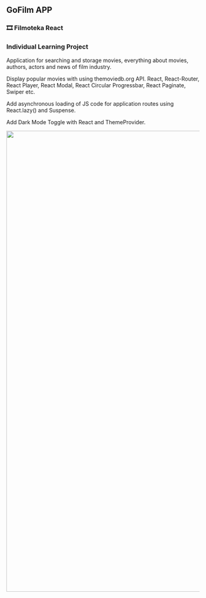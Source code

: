 ## GoFilm APP

### 🎞️ Filmoteka React

### Individual Learning Project

Application for searching and storage movies, everything about movies, authors,
actors and news of film industry.

Display popular movies with using themoviedb.org API. React, React-Router, React
Player, React Modal, React Circular Progressbar, React Paginate, Swiper etc.

Add asynchronous loading of JS code for application routes using React.lazy()
and Suspense.

Add Dark Mode Toggle with React and ThemeProvider.

<div align="center">
  <img src="https://ik.imagekit.io/irinavn2011/2.png?updatedAt=1684446503190" width="1200" height="auto"/>
</div>
